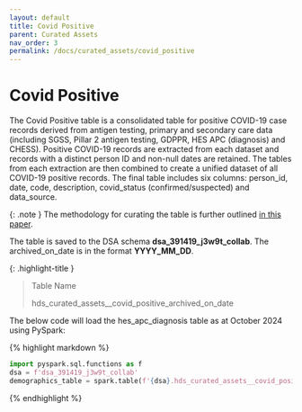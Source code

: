 ```yaml
---
layout: default
title: Covid Positive
parent: Curated Assets
nav_order: 3
permalink: /docs/curated_assets/covid_positive
---
```


# Covid Positive

The Covid Positive table is a consolidated table for positive COVID-19 case records derived from antigen testing, primary and secondary care data (including SGSS, Pillar 2 antigen testing, GDPPR, HES APC (diagnosis) and CHESS). Positive COVID-19 records are extracted from each dataset and records with a distinct person ID and non-null dates are retained. The tables from each extraction are then combined to create a unified dataset of all COVID-19 positive records. The final table includes six columns: person_id, date, code, description, covid_status (confirmed/suspected) and data_source. 

{: .note }
The methodology for curating the table is further outlined <a href="https://www.thelancet.com/journals/landig/article/PIIS2589-7500(22)00091-7/fulltext" target="_blank">in this paper</a>.


The table is saved to the DSA schema **dsa_391419_j3w9t_collab**. The archived_on_date is in the format **YYYY_MM_DD**.

{: .highlight-title }
> Table Name
>
> >
> hds_curated_assets__covid_positive_archived_on_date

The below code will load the hes_apc_diagnosis table as at October 2024 using PySpark:

{% highlight markdown %}
```python
import pyspark.sql.functions as f
dsa = f'dsa_391419_j3w9t_collab'
demographics_table = spark.table(f'{dsa}.hds_curated_assets__covid_positive_2024_10_24')
```
{% endhighlight %}
